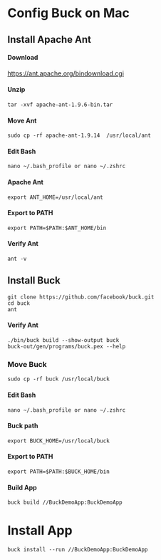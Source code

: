 # Config Buck on Mac

## Install Apache Ant

#### Download
https://ant.apache.org/bindownload.cgi

#### Unzip
```cd Downloads
tar -xvf apache-ant-1.9.6-bin.tar
```

#### Move Ant
```
sudo cp -rf apache-ant-1.9.14  /usr/local/ant
```

#### Edit Bash
```
nano ~/.bash_profile or nano ~/.zshrc
```

#### Apache Ant
```
export ANT_HOME=/usr/local/ant
```
#### Export to PATH
```
export PATH=$PATH:$ANT_HOME/bin
```

#### Verify Ant
```
ant -v
```

## Install Buck
```
git clone https://github.com/facebook/buck.git
cd buck
ant
```
#### Verify Ant
```
./bin/buck build --show-output buck
buck-out/gen/programs/buck.pex --help
```

### Move Buck
```
sudo cp -rf buck /usr/local/buck
```

#### Edit Bash
```
nano ~/.bash_profile or nano ~/.zshrc
```

#### Buck path
```
export BUCK_HOME=/usr/local/buck
```

#### Export to PATH
```
export PATH=$PATH:$BUCK_HOME/bin
```
#### Build App
```
buck build //BuckDemoApp:BuckDemoApp
```
# Install App

```
buck install --run //BuckDemoApp:BuckDemoApp
```